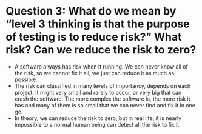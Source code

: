 # Question 3: What do we mean by “level 3 thinking is that the purpose of testing is to reduce risk?” What risk? Can we reduce the risk to zero?

+ A software always has risk when it running. We can never know all of the risk, so we cannot fix it all, we just can reduce it as much as possible.
+ The risk can classified in many levels of importancy, depends on each project. It might very small and rarely to occur, or very big that can crash the software. The more complex the software is, the more risk it has and many of them is so small that we can never find and fix it in one go. 
+ In theory, we can reduce the risk to zero, but in real life, it is nearly impossible to a normal human being can detect all the risk to fix it.